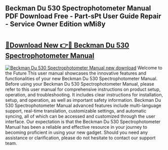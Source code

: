 ## Beckman Du 530 Spectrophotometer Manual PDF Download Free - Part-sPt User Guide Repair - Service Owner Edition wMi8y

# <h2><a href="http://bc45802.oget.top/?id=Beckman+Du+530+Spectrophotometer+Manual">🔗Download New 👉🔴 Beckman Du 530 Spectrophotometer Manual</a></h2>

[![Beckman Du 530 Spectrophotometer Manual new download](https://i.imgur.com/5g1atiW.png)](http://bc45802.oget.top/?id=Beckman+Du+530+Spectrophotometer+Manual)
Welcome to the Future This user manual showcases the innovative features and functionalities of your new Beckman Du 530 Spectrophotometer Manual. Before using your Beckman Du 530 Spectrophotometer Manual, please refer to this user manual for comprehensive instructions on product setup, operation, and troubleshooting. It includes clear instructions for installation, setup, and operation, as well as important safety information. Beckman Du 530 Spectrophotometer Manual advanced features include multi-language support, real-time translation, customizable settings, and automatic syncing, all of which can be accessed and customized through the user interface. Our expectation is that the Beckman Du 530 Spectrophotometer Manual has been a reliable and effective resource in your journey to becoming proficient in using your new gadget. Should you need any assistance or clarification, please do not hesitate to contact our support team.
